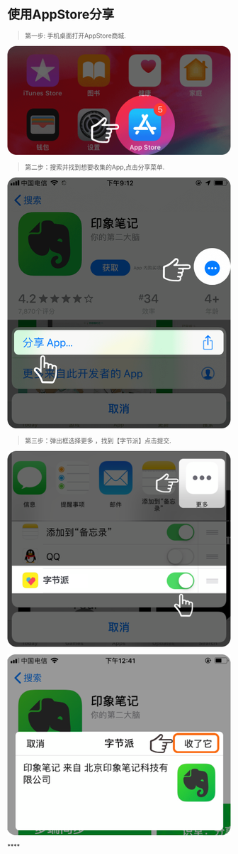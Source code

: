 # 使用AppStore分享

> 第一步: 手机桌面打开AppStore商城.

![](../.gitbook/assets/help1.png)

> 第二步：搜索并找到想要收集的App,点击分享菜单.

![](../.gitbook/assets/help2.png)

> 第三步：弹出框选择更多 ，找到【字节派】点击提交.

![](../.gitbook/assets/bian-zu-13.png)

![](../.gitbook/assets/bian-zu-7.png)

\*\*\*\*



